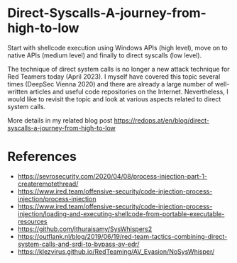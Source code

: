 # Direct-Syscalls-A-journey-from-high-to-low
Start with shellcode execution using Windows APIs (high level), move on to native APIs (medium level) and finally to direct syscalls (low level).

The technique of direct system calls is no longer a new attack technique for Red Teamers today (April 2023). I myself have covered this topic several times (DeepSec Vienna 2020) and there are already a large number of well-written articles and useful code repositories on the Internet. Nevertheless, I would like to revisit the topic and look at various aspects related to direct system calls.

More details in my related blog post https://redops.at/en/blog/direct-syscalls-a-journey-from-high-to-low


# **References** 

- https://sevrosecurity.com/2020/04/08/process-injection-part-1-createremotethread/
- https://www.ired.team/offensive-security/code-injection-process-injection/process-injection
- https://www.ired.team/offensive-security/code-injection-process-injection/loading-and-executing-shellcode-from-portable-executable-resources
- https://github.com/jthuraisamy/SysWhispers2
- https://outflank.nl/blog/2019/06/19/red-team-tactics-combining-direct-system-calls-and-srdi-to-bypass-av-edr/
- https://klezvirus.github.io/RedTeaming/AV_Evasion/NoSysWhisper/
